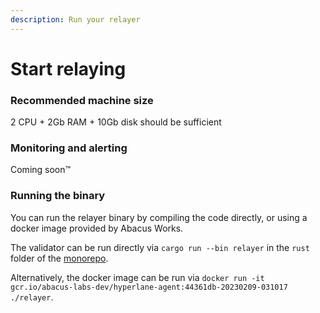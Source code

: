 ```yaml
---
description: Run your relayer
---
```


# Start relaying

### Recommended machine size

2 CPU + 2Gb RAM + 10Gb disk should be sufficient

### Monitoring and alerting

Coming soon™️

### Running the binary

You can run the relayer binary by compiling the code directly, or using a docker image provided by Abacus Works.

The validator can be run directly via  `cargo run --bin relayer` in the `rust` folder of the [monorepo](https://github.com/hyperlane-xyz/hyperlane-monorepo).

Alternatively, the docker image can be run via `docker run -it gcr.io/abacus-labs-dev/hyperlane-agent:44361db-20230209-031017 ./relayer`.

